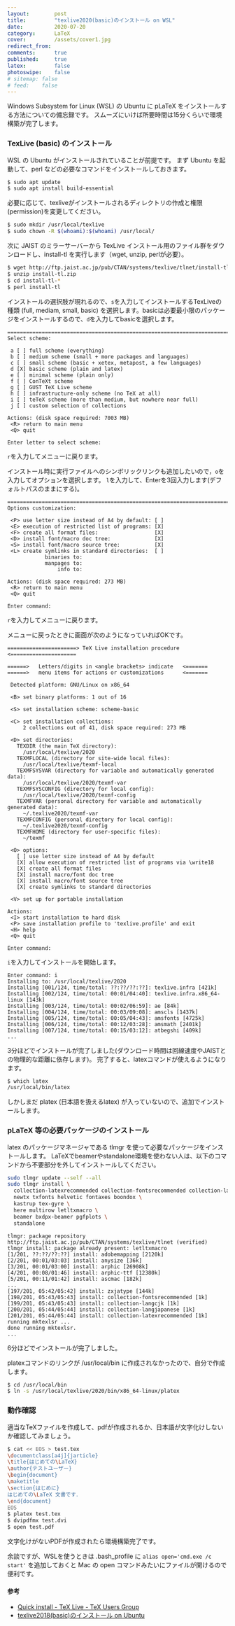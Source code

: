 ```yaml
---
layout:        post
title:         "texlive2020(basic)のインストール on WSL"
date:          2020-07-20
category:      LaTeX
cover:         /assets/cover1.jpg
redirect_from:
comments:      true
published:     true
latex:         false
photoswipe:    false
# sitemap: false
# feed:    false
---
```


Windows Subsystem for Linux (WSL) の Ubuntu に pLaTeX をインストールする方法についての備忘録です。
スムーズにいけば所要時間は15分くらいで環境構築が完了します。

### TexLive (basic) のインストール

WSL の Ubuntu がインストールされていることが前提です。
まず Ubuntu を起動して、perl などの必要なコマンドをインストールしておきます。

```bash
$ sudo apt update
$ sudo apt install build-essential
```

必要に応じて、texliveがインストールされるディレクトリの作成と権限(permission)を変更してください。

```bash
$ sudo mkdir /usr/local/texlive
$ sudo chown -R $(whoami):$(whoami) /usr/local/
```

次に JAIST のミラーサーバーから TexLive インストール用のファイル群をダウンロードし、install-tl を実行します（wget, unzip, perlが必要）。

```bash
$ wget http://ftp.jaist.ac.jp/pub/CTAN/systems/texlive/tlnet/install-tl.zip
$ unzip install-tl.zip
$ cd install-tl-*
$ perl install-tl
```

インストールの選択肢が現れるので、`s`を入力してインストールするTexLiveの種類 (full, mediam, small, basic) を選択します。basicは必要最小限のパッケージをインストールするので、`d`を入力してbasicを選択します。

```
===============================================================================
Select scheme:

 a [ ] full scheme (everything)
 b [ ] medium scheme (small + more packages and languages)
 c [ ] small scheme (basic + xetex, metapost, a few languages)
 d [X] basic scheme (plain and latex)
 e [ ] minimal scheme (plain only)
 f [ ] ConTeXt scheme
 g [ ] GUST TeX Live scheme
 h [ ] infrastructure-only scheme (no TeX at all)
 i [ ] teTeX scheme (more than medium, but nowhere near full)
 j [ ] custom selection of collections

Actions: (disk space required: 7003 MB)
 <R> return to main menu
 <Q> quit

Enter letter to select scheme:
```

`r`を入力してメニューに戻ります。

インストール時に実行ファイルへのシンボリックリンクも追加したいので，`o`を入力してオプションを選択します。
`l`を入力して、Enterを3回入力します(デフォルトパスのままにする)。

```
===============================================================================
Options customization:

 <P> use letter size instead of A4 by default: [ ]
 <E> execution of restricted list of programs: [X]
 <F> create all format files:                  [X]
 <D> install font/macro doc tree:              [X]
 <S> install font/macro source tree:           [X]
 <L> create symlinks in standard directories:  [ ]
            binaries to:
            manpages to:
                info to:

Actions: (disk space required: 273 MB)
 <R> return to main menu
 <Q> quit

Enter command:
```

`r`を入力してメニューに戻ります。

メニューに戻ったときに画面が次のようになっていればOKです。

```
======================> TeX Live installation procedure <=====================

======>   Letters/digits in <angle brackets> indicate   <=======
======>   menu items for actions or customizations      <=======

 Detected platform: GNU/Linux on x86_64

 <B> set binary platforms: 1 out of 16

 <S> set installation scheme: scheme-basic

 <C> set installation collections:
     2 collections out of 41, disk space required: 273 MB

 <D> set directories:
   TEXDIR (the main TeX directory):
     /usr/local/texlive/2020
   TEXMFLOCAL (directory for site-wide local files):
     /usr/local/texlive/texmf-local
   TEXMFSYSVAR (directory for variable and automatically generated data):
     /usr/local/texlive/2020/texmf-var
   TEXMFSYSCONFIG (directory for local config):
     /usr/local/texlive/2020/texmf-config
   TEXMFVAR (personal directory for variable and automatically generated data):
     ~/.texlive2020/texmf-var
   TEXMFCONFIG (personal directory for local config):
     ~/.texlive2020/texmf-config
   TEXMFHOME (directory for user-specific files):
     ~/texmf

 <O> options:
   [ ] use letter size instead of A4 by default
   [X] allow execution of restricted list of programs via \write18
   [X] create all format files
   [X] install macro/font doc tree
   [X] install macro/font source tree
   [X] create symlinks to standard directories

 <V> set up for portable installation

Actions:
 <I> start installation to hard disk
 <P> save installation profile to 'texlive.profile' and exit
 <H> help
 <Q> quit

Enter command:
```

`i`を入力してインストールを開始します。

```
Enter command: i
Installing to: /usr/local/texlive/2020
Installing [001/124, time/total: ??:??/??:??]: texlive.infra [421k]
Installing [002/124, time/total: 00:01/04:40]: texlive.infra.x86_64-linux [143k]
Installing [003/124, time/total: 00:02/06:59]: ae [84k]
Installing [004/124, time/total: 00:03/09:08]: amscls [1437k]
Installing [005/124, time/total: 00:05/04:43]: amsfonts [4725k]
Installing [006/124, time/total: 00:12/03:28]: amsmath [2401k]
Installing [007/124, time/total: 00:15/03:12]: atbegshi [409k]
...
```

3分ほどでインストールが完了しました(ダウンロード時間は回線速度やJAISTとの物理的な距離に依存します)。
完了すると、latexコマンドが使えるようになります。

```bash
$ which latex
/usr/local/bin/latex
```

しかしまだ platex (日本語を扱えるlatex) が入っていないので、追加でインストールします。

### pLaTeX 等の必要パッケージのインストール

latex のパッケージマネージャである tlmgr を使って必要なパッケージをインストールします。
LaTeXでbeamerやstandalone環境を使わない人は、以下のコマンドから不要部分を外してインストールしてください。

```bash
sudo tlmgr update --self --all
sudo tlmgr install \
  collection-latexrecommended collection-fontsrecommended collection-langjapanese \
  newtx txfonts helvetic fontaxes boondox \
  kastrup tex-gyre \
  here multirow letltxmacro \
  beamer bxdpx-beamer pgfplots \
  standalone
```

```
tlmgr: package repository http://ftp.jaist.ac.jp/pub/CTAN/systems/texlive/tlnet (verified)
tlmgr install: package already present: letltxmacro
[1/201, ??:??/??:??] install: adobemapping [2120k]
[2/201, 00:01/03:03] install: anysize [36k]
[3/201, 00:01/03:00] install: arphic [26908k]
[4/201, 00:08/01:46] install: arphic-ttf [12380k]
[5/201, 00:11/01:42] install: ascmac [182k]
...
[197/201, 05:42/05:42] install: zxjatype [144k]
[198/201, 05:43/05:43] install: collection-fontsrecommended [1k]
[199/201, 05:43/05:43] install: collection-langcjk [1k]
[200/201, 05:44/05:44] install: collection-langjapanese [1k]
[201/201, 05:44/05:44] install: collection-latexrecommended [1k]
running mktexlsr ...
done running mktexlsr.
...
```

6分ほどでインストールが完了しました。

platexコマンドのリンクが /usr/local/bin に作成されなかったので、自分で作成します。

```bash
$ cd /usr/local/bin
$ ln -s /usr/local/texlive/2020/bin/x86_64-linux/platex
```

### 動作確認

適当なTeXファイルを作成して、pdfが作成されるか、日本語が文字化けしないか確認してみましょう。

```bash
$ cat << EOS > test.tex
\documentclass[a4j]{jarticle}
\title{はじめての\LaTeX}
\author{テストユーザー}
\begin{document}
\maketitle
\section{はじめに}
はじめての\LaTeX 文書です．
\end{document}
EOS
$ platex test.tex
$ dvipdfmx test.dvi
$ open test.pdf
```

文字化けがないPDFが作成されたら環境構築完了です。

余談ですが、WSLを使うときは .bash_profile に `alias open='cmd.exe /c start'` を追加しておくと Mac の open コマンドみたいにファイルが開けるので便利です。


#### 参考

- [Quick install - TeX Live - TeX Users Group](https://tug.org/texlive/quickinstall.html)
- [texlive2018(basic)のインストール on Ubuntu](https://tex2e.github.io/blog/latex/texlive2018-on-ubuntu)
